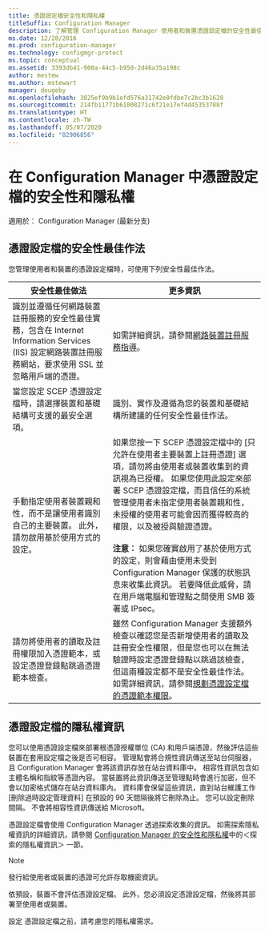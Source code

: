 ```yaml
---
title: 憑證設定檔安全性和隱私權
titleSuffix: Configuration Manager
description: 了解管理 Configuration Manager 使用者和裝置憑證設定檔的安全性最佳做法。
ms.date: 12/28/2016
ms.prod: configuration-manager
ms.technology: configmgr-protect
ms.topic: conceptual
ms.assetid: 3393db41-900a-44c5-b950-2d46a35a198c
author: mestew
ms.author: mstewart
manager: dougeby
ms.openlocfilehash: 3825ef9b9b1efd576a31742e0fdbe7c2bc3b1628
ms.sourcegitcommit: 214fb11771b61008271c6f21e17ef4d45353788f
ms.translationtype: HT
ms.contentlocale: zh-TW
ms.lasthandoff: 05/07/2020
ms.locfileid: "82906856"
---
```

# <a name="security-and-privacy-for-certificate-profiles-in-configuration-manager"></a>在 Configuration Manager 中憑證設定檔的安全性和隱私權

適用於：  Configuration Manager (最新分支)


##  <a name="security-best-practices-for-certificate-profiles"></a>憑證設定檔的安全性最佳作法  
 您管理使用者和裝置的憑證設定檔時，可使用下列安全性最佳作法。  

|安全性最佳做法|更多資訊|  
|----------------------------|----------------------|  
|識別並遵循任何網路裝置註冊服務的安全性最佳實務，包含在 Internet Information Services (IIS) 設定網路裝置註冊服務網站，要求使用 SSL 並忽略用戶端的憑證。|如需詳細資訊，請參閱[網路裝置註冊服務指導](https://docs.microsoft.com/previous-versions/windows/it-pro/windows-server-2012-R2-and-2012/hh831498(v=ws.11))。|  
|當您設定 SCEP 憑證設定檔時，請選擇裝置和基礎結構可支援的最安全選項。|識別、實作及遵循為您的裝置和基礎結構所建議的任何安全性最佳作法。|  
|手動指定使用者裝置親和性，而不是讓使用者識別自己的主要裝置。 此外，請勿啟用基於使用方式的設定。|如果您按一下 SCEP 憑證設定檔中的 [只允許在使用者主要裝置上註冊憑證]  選項，請勿將由使用者或裝置收集到的資訊視為已授權。 如果您使用此設定來部署 SCEP 憑證設定檔，而且信任的系統管理使用者未指定使用者裝置親和性，未授權的使用者可能會因而獲得較高的權限，以及被授與驗證憑證。<br /><br /> **注意︰** 如果您確實啟用了基於使用方式的設定，則會藉由使用未受到 Configuration Manager 保護的狀態訊息來收集此資訊。 若要降低此威脅，請在用戶端電腦和管理點之間使用 SMB 簽署或 IPsec。|  
|請勿將使用者的讀取及註冊權限加入憑證範本，或設定憑證登錄點跳過憑證範本檢查。|雖然 Configuration Manager 支援額外檢查以確認您是否新增使用者的讀取及註冊安全性權限，但是您也可以在無法驗證時設定憑證登錄點以跳過該檢查，但這兩種設定都不是安全性最佳作法。 如需詳細資訊，請參閱[規劃憑證設定檔的憑證範本權限](../../protect/plan-design/planning-for-certificate-template-permissions.md)。|  

## <a name="privacy-information-for-certificate-profiles"></a>憑證設定檔的隱私權資訊  
 您可以使用憑證設定檔來部署根憑證授權單位 (CA) 和用戶端憑證，然後評估這些裝置在套用設定檔之後是否可相容。 管理點會將合規性資訊傳送至站台伺服器，且 Configuration Manager 會將該資訊存放在站台資料庫中。 相容性資訊包含如主體名稱和指紋等憑證內容。 當裝置將此資訊傳送至管理點時會進行加密，但不會以加密格式儲存在站台資料庫內。 資料庫會保留這些資訊，直到站台維護工作 [刪除過時設定管理資料]  在預設的 90 天間隔後將它刪除為止。 您可以設定刪除間隔。 不會將相容性資訊傳送給 Microsoft。  

 憑證設定檔會使用 Configuration Manager 透過探索收集的資訊。 如需探索隱私權資訊的詳細資訊，請參閱 [Configuration Manager 的安全性和隱私權](../../core/plan-design/security/security-and-privacy.md)中的＜探索的隱私權資訊＞  一節。  

> [!NOTE]  
>  發行給使用者或裝置的憑證可允許存取機密資訊。  

 依預設，裝置不會評估憑證設定檔。 此外，您必須設定憑證設定檔，然後將其部署至使用者或裝置。  

 設定	憑證設定檔之前，請考慮您的隱私權需求。  
